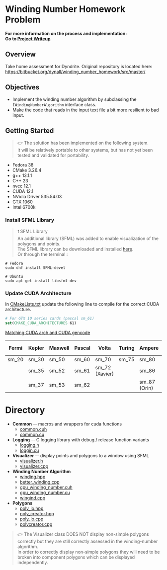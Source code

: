 # Winding Number Homework Problem

**For more information on the process and implementation:  
Go to [Project Writeup](Project_Writeup.md)**


## Overview
Take home assessment for Dyndrite. Original repository is located here:
https://bitbucket.org/dynall/winding_number_homework/src/master/

## Objectives

- Implement the winding number algorithm by subclassing the `IWindingNumberAlgorithm` interface class.
- Make the code that reads in the input text file a bit more resilient to bad input.

## Getting Started

> :point_right: The solution has been implemented on the following system.  
> It will be relatively portable to other systems, but has not yet been tested and validated for portability.

- Fedora 38
- CMake 3.26.4
- g++ 13.1.1
- C++ 23
- nvcc 12.1
- CUDA 12.1
- NVidia Driver 535.54.03
- GTX 1060
- Intel 6700k

### Install SFML Library
> :exclamation:  SFML Library  
> An additional library (SFML) was added to enable visualization of the polygons and points.  
> The SFML library can be downloaded and installed [here](https://www.sfml-dev.org/download.php).  
> Or through the terminal :

```shell
# Fedora
sudo dnf install SFML-devel

# Ubuntu
sudo apt-get install libsfml-dev
```

### Update CUDA Architecture
In [CMakeLists.txt](CMakeLists.txt) update the following line to compile for the correct CUDA architecture.  
```cmake
# For GTX 10 series cards (pascal sm_61)
set(CMAKE_CUDA_ARCHITECTURES 61)
```
[Matching CUDA arch and CUDA gencode](https://arnon.dk/matching-sm-architectures-arch-and-gencode-for-various-nvidia-cards/)

| Fermi | Kepler | Maxwell | Pascal | Volta          | Turing | Ampere       | Ada (Lovelace) | Hopper        |
|-------|--------|---------|--------|----------------|--------|--------------|----------------|---------------|
| sm_20 | sm_30  | sm_50   | sm_60  | sm_70          | sm_75  | sm_80        | sm_89          | sm_90         |
|       | sm_35  | sm_52   | sm_61  | sm_72 (Xavier) |        | sm_86        |                | sm_90a (Thor) |
|       | sm_37  | sm_53   | sm_62  |                |        | sm_87 (Orin) |                |               |
# Directory

- **Common** -- macros and wrappers for cuda functions
  - [common.cuh](include/common.cuh)
  - [common.cu](src/common.cu)
- **Logging** -- C logging library with debug / release function variants
  - [logging.h](include/logging.h)
  - [loggin.cu](src/logging.cu)
- **Visualizer** -- display points and polygons to a window using SFML
  - [visualizer.h](include/visualizer.h)
  - [visualizer.cpp](src/visualizer.cpp)
- **Winding Number Algorithm**
  - [winding.hpp](include/winding.hpp)
  - [better_winding.cpp](src/better_winding.cpp)
  - [gpu_winding_number.cuh](include/gpu_winding_number.cuh)
  - [gpu_winding_number.cu](src/gpu_winding_number.cu)
  - [wingind.cpp](src/winding.cpp)
- **Polygons**
  - [poly_io.hpp](include/poly_io.hpp)
  - [poly_creator.hpp](include/poly_creator.hpp)
  - [poly_io.cpp](src/poly_io.cpp)
  - [polycreator.cpp](src/poly_creator.cpp)

> :point_right: The Visualizer class DOES NOT display non-simple polygons correctly
> but they are still correctly assessed in the winding-number algorithm.  
> In order to correctly display non-simple polygons they will need to be broken into
> component polygons which can be displayed independently.